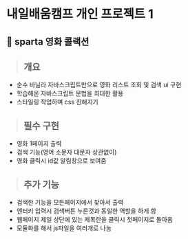 # 내일배움캠프 개인 프로젝트 1
## 🙌 sparta 영화 콜랙션 

>## 개요
- 순수 바닐라 자바스크립트만으로 영화 리스트 조회 및 검색 ui 구현
- 학습해온 자바스크립트 문법을 최대한 활용
- 스타일링 작업하며 css 친해지기

>## 필수 구현
- 영화 1페이지 출력
- 검색 기능(영어 소문자 대문자 상관없이)
- 영화 클릭시 id값 알림창으로 보여줌

>## 추가 기능
- 검색한 기능을 모든페이지에서 찾아서 출력
- 엔터키 입력시 검색버튼 누른것과 동일한 역할을 하게 함
- 웹페이지 제일 상단에 있는 제목란을 클릭시 첫페이지로 돌아옴 
- 모듈화를 해서 js파일을 여러개로 나눔
